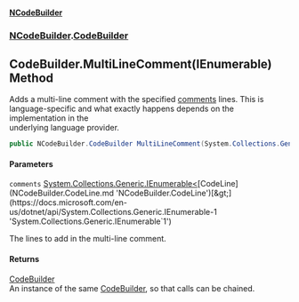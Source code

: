 #### [NCodeBuilder](index.md 'index')
### [NCodeBuilder](NCodeBuilder.md 'NCodeBuilder').[CodeBuilder](NCodeBuilder.CodeBuilder.md 'NCodeBuilder.CodeBuilder')

## CodeBuilder.MultiLineComment(IEnumerable<CodeLine>) Method

Adds a multi-line comment with the specified [comments](NCodeBuilder.CodeBuilder.MultiLineComment(System.Collections.Generic.IEnumerable_NCodeBuilder.CodeLine_).md#NCodeBuilder.CodeBuilder.MultiLineComment(System.Collections.Generic.IEnumerable_NCodeBuilder.CodeLine_).comments 'NCodeBuilder.CodeBuilder.MultiLineComment(System.Collections.Generic.IEnumerable<NCodeBuilder.CodeLine>).comments') lines. This is  
language-specific and what exactly happens depends on the implementation in the  
underlying language provider.

```csharp
public NCodeBuilder.CodeBuilder MultiLineComment(System.Collections.Generic.IEnumerable<NCodeBuilder.CodeLine> comments);
```
#### Parameters

<a name='NCodeBuilder.CodeBuilder.MultiLineComment(System.Collections.Generic.IEnumerable_NCodeBuilder.CodeLine_).comments'></a>

`comments` [System.Collections.Generic.IEnumerable&lt;](https://docs.microsoft.com/en-us/dotnet/api/System.Collections.Generic.IEnumerable-1 'System.Collections.Generic.IEnumerable`1')[CodeLine](NCodeBuilder.CodeLine.md 'NCodeBuilder.CodeLine')[&gt;](https://docs.microsoft.com/en-us/dotnet/api/System.Collections.Generic.IEnumerable-1 'System.Collections.Generic.IEnumerable`1')

The lines to add in the multi-line comment.

#### Returns
[CodeBuilder](NCodeBuilder.CodeBuilder.md 'NCodeBuilder.CodeBuilder')  
An instance of the same [CodeBuilder](NCodeBuilder.CodeBuilder.md 'NCodeBuilder.CodeBuilder'), so that calls can be chained.